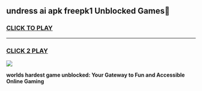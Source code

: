 
## undress ai apk freepk1 Unblocked Games👋
<h3>
<a href="https://premium.freeplayer.one?title=undress_ai_apk_freepk1&ref=16F">CLICK TO PLAY</a></h3>
<hr>

<h3>
<a href="https://premium.freeplayer.one?title=undress_ai_apk_freepk1&ref=16F">CLICK 2 PLAY</a>
  
</h3>

<a href="https://premium.freeplayer.one?title=undress_ai_apk_freepk1&ref=16F/"><img src="https://clearcache.store/games.png"></a>


**worlds hardest game unblocked: Your Gateway to Fun and Accessible Online Gaming**
